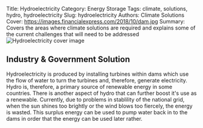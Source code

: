 Title: Hydroelectricity
Category: Energy Storage
Tags: climate, solutions, hydro, hydroelectricity
Slug: hydroelectricity
Authors: Climate Solutions
Cover: https://images.financialexpress.com/2018/10/dam.jpg
Summary: Covers the areas where climate solutions are required and explains some of the current challenges that will need to be addressed
![Hydroelectricity cover image](https://images.financialexpress.com/2018/10/dam.jpg)

## Industry & Government Solution 

Hydroelectricity is produced by installing turbines within dams which use the flow of water to turn the turbines and, therefore, generate electricity.
Hydro is, therefore, a primary source of renewable energy in some countries. 
There is another aspect of hydro that can further boost it's use as a renewable. Currently, due to problems in stablility of the national grid, when the sun shines too brightly or the wind blows too fiercely, the energy is wasted. 
This surplus energy can be used to pump water back in to the dams in order that the energy can be used later rather.